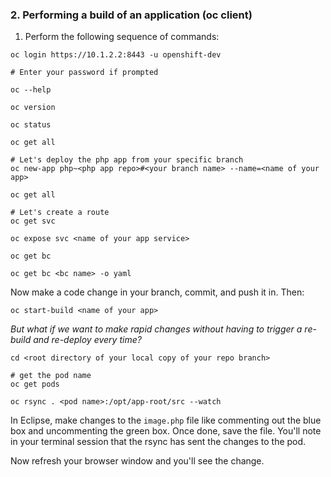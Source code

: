 ### 2. Performing a build of an application (oc client)

1. Perform the following sequence of commands:

```
oc login https://10.1.2.2:8443 -u openshift-dev

# Enter your password if prompted

oc --help

oc version

oc status

oc get all

# Let's deploy the php app from your specific branch
oc new-app php~<php app repo>#<your branch name> --name=<name of your app>

oc get all

# Let's create a route
oc get svc

oc expose svc <name of your app service>

oc get bc

oc get bc <bc name> -o yaml
```
Now make a code change in your branch, commit, and push it in. Then:

```
oc start-build <name of your app>
```

_But what if we want to make rapid changes without having to trigger a re-build and re-deploy every time?_

```
cd <root directory of your local copy of your repo branch>

# get the pod name
oc get pods

oc rsync . <pod name>:/opt/app-root/src --watch

```

In Eclipse, make changes to the `image.php` file like commenting out the blue box and uncommenting the green box. Once done, save the file. You'll note in your terminal session that the rsync has sent the changes to the pod.

Now refresh your browser window and you'll see the change.
